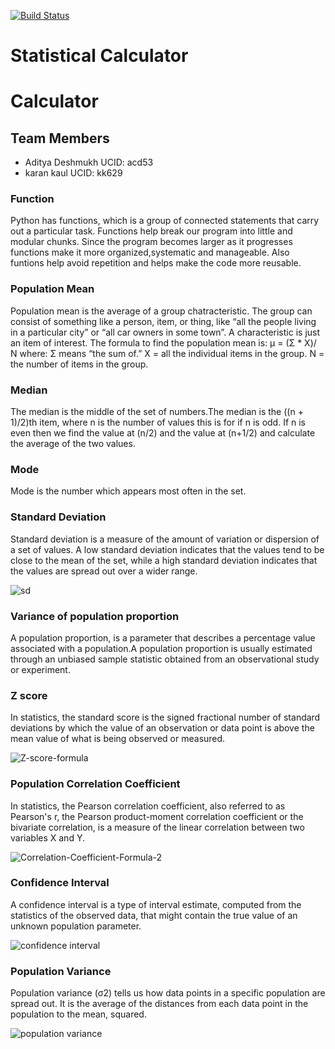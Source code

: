 [![Build Status](https://travis-ci.org/adityacd/StatisticalCalculator.svg?branch=master)](https://travis-ci.org/adityacd/StatisticalCalculator)

# Statistical Calculator

# Calculator

## Team Members
* Aditya Deshmukh UCID: acd53
* karan kaul UCID: kk629

### Function
Python has functions, which is a group of connected statements that carry out a particular task. Functions help break our program into little and modular chunks. Since the program becomes  larger as it progresses functions make it more organized,systematic and manageable. Also funtions help avoid repetition and helps make the code more reusable. 

### Population Mean
Population mean is the average of a group chatracteristic. The group can consist of something like  a person, item, or thing, like “all the people living in a particular city” or “all car owners in some town”. A characteristic is just an item of interest. 
The formula to find the population mean is:
μ = (Σ * X)/ N
where:
Σ means “the sum of.”
X = all the individual items in the group.
N = the number of items in the group.

### Median 
The median is the middle of the set of numbers.The median is the ((n + 1)/2)th item, where n is the number of values this is for if n is odd. If n is even then we find the value at (n/2) and the value at (n+1/2) and calculate the average of the two values.

### Mode
Mode is the number which appears most often in the set.

### Standard Deviation
Standard deviation is a measure of the amount of variation or dispersion of a set of values. A low standard deviation indicates that the values tend to be close to the mean of the set, while a high standard deviation indicates that the values are spread out over a wider range.

![sd](https://user-images.githubusercontent.com/55159276/68551427-e7818380-03da-11ea-80ab-031200f831a7.png)

### Variance of population proportion
A population proportion, is a parameter that describes a percentage value associated with a population.A population proportion is usually estimated through an unbiased sample statistic obtained from an observational study or experiment. 

### Z score
In statistics, the standard score is the signed fractional number of standard deviations by which the value of an observation or data point is above the mean value of what is being observed or measured. 


![Z-score-formula](https://user-images.githubusercontent.com/55159276/68551552-0fbdb200-03dc-11ea-99c4-ecef67fe1b4f.jpg)

### Population Correlation Coefficient
In statistics, the Pearson correlation coefficient, also referred to as Pearson's r, the Pearson product-moment correlation coefficient or the bivariate correlation, is a measure of the linear correlation between two variables X and Y. 

![Correlation-Coefficient-Formula-2](https://user-images.githubusercontent.com/55159276/68551576-5ad7c500-03dc-11ea-9017-da4be046eab1.jpg)

### Confidence Interval
A confidence interval is a type of interval estimate, computed from the statistics of the observed data, that might contain the true value of an unknown population parameter.


![confidence interval](https://user-images.githubusercontent.com/55159276/68551609-b6a24e00-03dc-11ea-86d7-9ce604501f7b.png)

### Population Variance
Population variance (σ2) tells us how data points in a specific population are spread out. It is the average of the distances from each data point in the population to the mean, squared.

![population variance](https://user-images.githubusercontent.com/55159276/68551629-f701cc00-03dc-11ea-82b8-cf9891d5334e.png)


